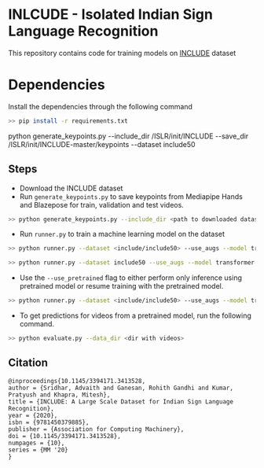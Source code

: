 # INLCUDE - Isolated Indian Sign Language Recognition

This repository contains code for training models on [INCLUDE](https://zenodo.org/record/4010759) dataset

# Dependencies

Install the dependencies through the following command

```bash
>> pip install -r requirements.txt
```

python generate_keypoints.py --include_dir /ISLR/init/INCLUDE --save_dir /ISLR/init/INCLUDE-master/keypoints --dataset include50

## Steps

- Download the INCLUDE dataset
- Run `generate_keypoints.py` to save keypoints from Mediapipe Hands and Blazepose for train, validation and test videos.

```bash
>> python generate_keypoints.py --include_dir <path to downloaded dataset> --save_dir <path to save dir> --dataset <include/include50>
```

- Run `runner.py` to train a machine learning model on the dataset

```bash
>> python runner.py --dataset <include/include50> --use_augs --model transformer --data_dir <location to saved keypoints>
```

```bash
>> python runner.py --dataset include50 --use_augs --model transformer --data_dir /ISLR/init/INCLUDE-master/keypoints
```

- Use the `--use_pretrained` flag to either perform only inference using pretrained model or resume training with the pretrained model.

```bash
>> python runner.py --dataset <include/include50> --use_augs --model transformer --data_dir <location to saved keypoints> --use_pretrained <evaluate/resume_training>
```

- To get predictions for videos from a pretrained model, run the following command.

```bash
>> python evaluate.py --data_dir <dir with videos>
```

## Citation

```
@inproceedings{10.1145/3394171.3413528,
author = {Sridhar, Advaith and Ganesan, Rohith Gandhi and Kumar, Pratyush and Khapra, Mitesh},
title = {INCLUDE: A Large Scale Dataset for Indian Sign Language Recognition},
year = {2020},
isbn = {9781450379885},
publisher = {Association for Computing Machinery},
doi = {10.1145/3394171.3413528},
numpages = {10},
series = {MM '20}
}
```
